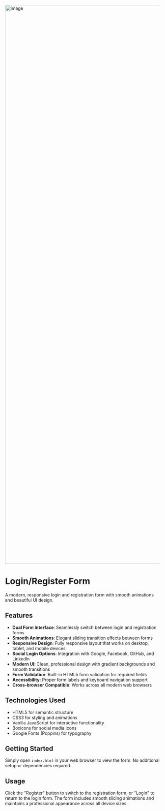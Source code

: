 <img width="3467" height="1817" alt="image" src="https://github.com/user-attachments/assets/f26eb7fc-1a7c-4fa5-8a4c-ef2416512fa2" />


# Login/Register Form

A modern, responsive login and registration form with smooth animations and beautiful UI design.

## Features

- **Dual Form Interface**: Seamlessly switch between login and registration forms
- **Smooth Animations**: Elegant sliding transition effects between forms
- **Responsive Design**: Fully responsive layout that works on desktop, tablet, and mobile devices
- **Social Login Options**: Integration with Google, Facebook, GitHub, and LinkedIn
- **Modern UI**: Clean, professional design with gradient backgrounds and smooth transitions
- **Form Validation**: Built-in HTML5 form validation for required fields
- **Accessibility**: Proper form labels and keyboard navigation support
- **Cross-browser Compatible**: Works across all modern web browsers

## Technologies Used

- HTML5 for semantic structure
- CSS3 for styling and animations
- Vanilla JavaScript for interactive functionality
- Boxicons for social media icons
- Google Fonts (Poppins) for typography

## Getting Started

Simply open `index.html` in your web browser to view the form. No additional setup or dependencies required.

## Usage

Click the "Register" button to switch to the registration form, or "Login" to return to the login form. The form includes smooth sliding animations and maintains a professional appearance across all device sizes.
